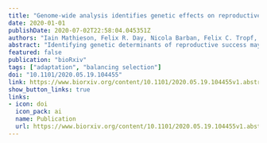 ```yaml
---
title: "Genome-wide analysis identifies genetic effects on reproductive success and ongoing natural selection at the FADS locus"
date: 2020-01-01
publishDate: 2020-07-02T22:58:04.045351Z
authors: "Iain Mathieson, Felix R. Day, Nicola Barban, Felix C. Tropf, David M. Brazel, EQTLGen Consortium, BIOS Consortium, Ahmad Vaez, Natalie van Zuydam, Bárbara D. Bitarello, Harold Snieder, Marcel den Hoed, Ken K. Ong, Melinda C. Mills, John R.B. Perry, on behalf of the Human Reproductive Behaviour Consortium"
abstract: "Identifying genetic determinants of reproductive success may highlight mechanisms underlying fertility and also identify alleles under present-day selection. Using data in 785,604 individuals of European ancestry, we identify 43 genomic loci associated with either number of children ever born (NEB) or childlessness. These loci span diverse aspects of reproductive biology across the life course, including puberty timing, age at first birth, sex hormone regulation and age at menopause. Missense alleles in ARHGAP27 were associated with increased NEB but reduced reproductive lifespan, suggesting a trade-off between reproductive ageing and intensity. As NEB is one component of evolutionary fitness, our identified associations indicate loci under present-day natural selection. Accordingly, we find that NEB-increasing alleles have increased in frequency over the past two generations. Furthermore, integration with data from ancient selection scans identifies a unique example of an allele— FADS1/2 gene locus—that has been under selection for thousands of years and remains under selection today. Collectively, our findings demonstrate that diverse biological mechanisms contribute to reproductive success, implicating both neuro-endocrine and behavioural influences. ### Competing Interest Statement The authors have declared no competing interest."
featured: false
publication: "bioRxiv"
tags: ["adaptation", "balancing selection"]
doi: "10.1101/2020.05.19.104455"
link: https://www.biorxiv.org/content/10.1101/2020.05.19.104455v1.abstract
show_button_links: true
links: 
- icon: doi
  icon_pack: ai
  name: Publication
  url: https://www.biorxiv.org/content/10.1101/2020.05.19.104455v1.abstract
---
```


